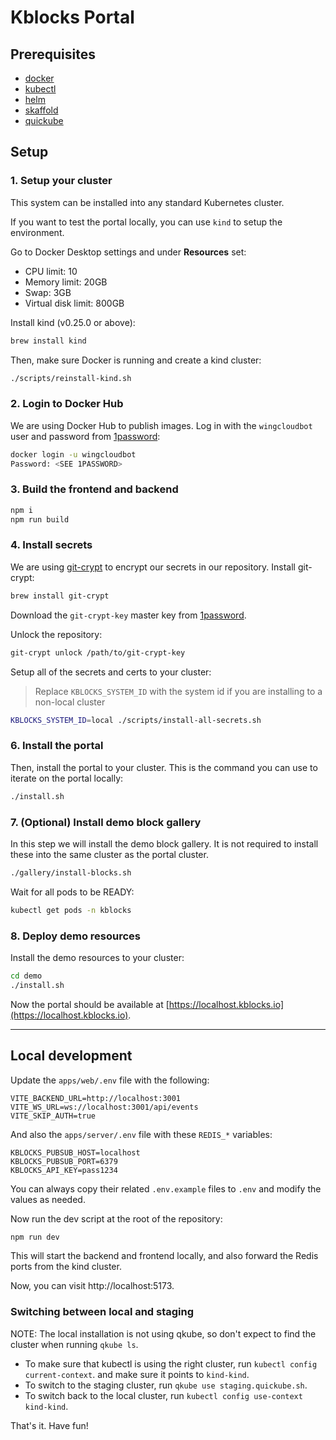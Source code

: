 # Kblocks Portal

## Prerequisites

- [docker](https://www.docker.com/)
- [kubectl](https://kubernetes.io/docs/reference/kubectl/)
- [helm](https://helm.sh/)
- [skaffold](https://skaffold.dev/)
- [quickube](https://github.com/winglang/quickube)

## Setup

### 1. Setup your cluster

This system can be installed into any standard Kubernetes cluster.

If you want to test the portal locally, you can use `kind` to setup the environment.

Go to Docker Desktop settings and under **Resources** set:

- CPU limit: 10
- Memory limit: 20GB
- Swap: 3GB
- Virtual disk limit: 800GB

Install kind (v0.25.0 or above):

```sh
brew install kind
```

Then, make sure Docker is running and create a kind cluster:

```sh
./scripts/reinstall-kind.sh
```

### 2. Login to Docker Hub

We are using Docker Hub to publish images. Log in with the `wingcloudbot` user and password from
[1password]:

```sh
docker login -u wingcloudbot
Password: <SEE 1PASSWORD>
```

[1password]: https://start.1password.com/open/i?a=E2C6K5R5T5BZFDLNI34WC55CCU&v=gb5pxjy6oqlfg4rbxjfiwapmwy&i=lzd45n6b5mraghh53hnq74hccy&h=wingcloud.1password.com

### 3. Build the frontend and backend

```sh
npm i
npm run build
```

### 4. Install secrets

We are using [git-crypt](https://github.com/AGWA/git-crypt) to encrypt our secrets in our
repository. Install git-crypt:

```sh
brew install git-crypt
```

Download the `git-crypt-key` master key from [1password](https://share.1password.com/s#JumJU7b9C5_Y4AEsKD4sdrSr5R_YZ0zKFMhebeDWkBM).

Unlock the repository:

```sh
git-crypt unlock /path/to/git-crypt-key
```

Setup all of the secrets and certs to your cluster:

> Replace `KBLOCKS_SYSTEM_ID` with the system id if you are installing to a non-local cluster

```sh
KBLOCKS_SYSTEM_ID=local ./scripts/install-all-secrets.sh
```

### 6. Install the portal

Then, install the portal to your cluster. This is the command you can use to iterate on the portal
locally:

```sh
./install.sh
```

### 7. (Optional) Install demo block gallery

In this step we will install the demo block gallery. It is not required to install these into the
same cluster as the portal cluster.

```sh
./gallery/install-blocks.sh
```

Wait for all pods to be READY:

```sh
kubectl get pods -n kblocks
```

### 8. Deploy demo resources

Install the demo resources to your cluster:

```sh
cd demo
./install.sh
```

Now the portal should be available at [https://localhost.kblocks.io](https://localhost.kblocks.io).

---

## Local development

Update the `apps/web/.env` file with the following:

```
VITE_BACKEND_URL=http://localhost:3001
VITE_WS_URL=ws://localhost:3001/api/events
VITE_SKIP_AUTH=true
```

And also the `apps/server/.env` file with these `REDIS_*` variables:

```
KBLOCKS_PUBSUB_HOST=localhost
KBLOCKS_PUBSUB_PORT=6379
KBLOCKS_API_KEY=pass1234
```

You can always copy their related `.env.example` files to `.env` and modify the values as needed.

Now run the dev script at the root of the repository:

```sh
npm run dev
```

This will start the backend and frontend locally, and also forward the Redis ports from the kind cluster.

Now, you can visit http://localhost:5173.

### Switching between local and staging

NOTE: The local installation is not using qkube, so don't expect to find the cluster when running `qkube ls`.

- To make sure that kubectl is using the right cluster, run `kubectl config current-context`. and make sure
  it points to `kind-kind`.
- To switch to the staging cluster, run `qkube use staging.quickube.sh`.
- To switch back to the local cluster, run `kubectl config use-context kind-kind`.

That's it. Have fun!

